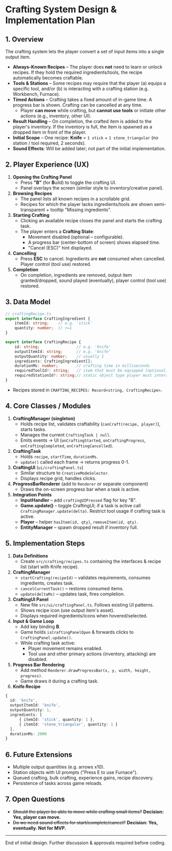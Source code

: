 # Crafting System Design & Implementation Plan

## 1. Overview
The crafting system lets the player convert a set of input items into a single output item.

*   **Always-Known Recipes** – The player does **not** need to learn or unlock recipes. If they hold the required ingredients/tools, the recipe automatically becomes craftable.
*   **Tools & Stations** – Some recipes may require that the player (a) equips a specific tool, and/or (b) is interacting with a crafting station (e.g. Workbench, Furnace).
*   **Timed Actions** – Crafting takes a fixed amount of in-game time. A progress bar is shown. Crafting can be cancelled at any time.
    *   Player **can move** while crafting, but **cannot use tools** or initiate other actions (e.g., inventory, other UI).
*   **Result Handling** – On completion, the crafted item is added to the player's inventory. If the inventory is full, the item is spawned as a dropped item in front of the player.
*   **Initial Scope** – One recipe: **Knife** = `1 stick` + `1 stone_triangular` (no station / tool required, 2 seconds).
*   **Sound Effects**: Will be added later; not part of the initial implementation.

## 2. Player Experience (UX)
1. **Opening the Crafting Panel**
   *  Press **"B"** (for **B**uild) to toggle the crafting UI.
   *  Panel overlays the screen (similar style to inventory/creative panel).
2. **Browsing Recipes**
   *  The panel lists all known recipes in a scrollable grid.
   *  Recipes for which the player lacks ingredients/tools are shown semi-transparent + tooltip "Missing ingredients".
3. **Starting Crafting**
   *  Clicking an available recipe closes the panel and starts the crafting task.
   *  The player enters a **Crafting State**:
        *  Movement disabled (optional – configurable).
        *  A progress bar (center-bottom of screen) shows elapsed time.
        *  "Cancel (ESC)" hint displayed.
4. **Cancelling**
   *  Press **ESC** to cancel. Ingredients are **not** consumed when cancelled. Player control (tool use) restored.
5. **Completion**
   *  On completion, ingredients are removed, output item granted/dropped, sound played (eventually), player control (tool use) restored.

## 3. Data Model
```ts
// craftingRecipe.ts
export interface CraftingIngredient {
    itemId: string;    // e.g. 'stick'
    quantity: number;  // >=1
}

export interface CraftingRecipe {
    id: string;                // e.g. 'knife'
    outputItemId: string;      // e.g. 'knife'
    outputQuantity: number;    // usually 1
    ingredients: CraftingIngredient[];
    durationMs: number;        // crafting time in milliseconds
    requiredToolId?: string;   // item that must be equipped (optional)
    requiredStationId?: string;// static object type player must interact with (optional)
}
```

* Recipes stored in `CRAFTING_RECIPES: Record<string, CraftingRecipe>`.

## 4. Core Classes / Modules
1. **CraftingManager (singleton)**
   *  Holds recipe list, validates craftability (`canCraft(recipe, player)`), starts tasks.
   *  Manages the current `CraftingTask | null`.
   *  Emits events → UI (`onCraftingStarted`, `onCraftingProgress`, `onCraftingCompleted`, `onCraftingCancelled`).
2. **CraftingTask**
   *  Holds `recipe`, `startTime`, `durationMs`.
   *  `update()` called each frame → returns progress 0-1.
3. **CraftingUI** (`ui/craftingPanel.ts`)
   *  Similar structure to `CreativeModeSelector`.
   *  Displays recipe grid, handles clicks.
4. **ProgressBarRenderer** (add to `Renderer` or separate component)
   *  Draws the on-screen progress bar when a task is active.
5. **Integration Points**
   *  **InputHandler** – add `craftingUIPressed` flag for key "B".
   *  **Game.update()** – toggle CraftingUI; if a task is active call `CraftingManager.update(delta)`. Restrict tool usage if crafting task is active.
   *  **Player** – helper `hasItem(id, qty)`, `removeItem(id, qty)`.
   *  **EntityManager** – spawn dropped result if inventory full.

## 5. Implementation Steps
1. **Data Definitions**
   *  Create `src/crafting/recipes.ts` containing the interfaces & recipe list (start with Knife recipe).
2. **CraftingManager**
   *  `startCrafting(recipeId)` – validates requirements, consumes ingredients, creates task.
   *  `cancelCurrentTask()` – restores consumed items.
   *  `update(deltaMs)` – updates task, fires completion.
3. **CraftingUI Panel**
   *  New file `src/ui/craftingPanel.ts`. Follows existing UI patterns.
   *  Shows recipe icon (use output item's asset).
   *  Displays required ingredients/icons when hovered/selected.
4. **Input & Game Loop**
   *  Add key binding **B**.
   *  Game holds `isCraftingPanelOpen` & forwards clicks to `CraftingPanel.update()`.
   *  While crafting task active:
        *  Player movement remains enabled.
        *  Tool use and other primary actions (inventory, attacking) are disabled.
5. **Progress Bar Rendering**
   *  Add method `Renderer.drawProgressBar(x, y, width, height, progress)`.
   *  Game draws it during a crafting task.
6. **Knife Recipe**
```ts
{
  id: 'knife',
  outputItemId: 'knife',
  outputQuantity: 1,
  ingredients: [
      { itemId: 'stick', quantity: 1 },
      { itemId: 'stone_triangular', quantity: 1 }
  ],
  durationMs: 2000
}
```

## 6. Future Extensions
*  Multiple output quantities (e.g. arrows x10).
*  Station objects with UI prompts ("Press E to use Furnace").
*  Queued crafting, bulk crafting, experience gains, recipe discovery.
*  Persistence of tasks across game reloads.

## 7. Open Questions
*  <s>Should the player be able to move while crafting small items?</s> **Decision: Yes, player can move.**
*  <s>Do we need sound effects for start/complete/cancel?</s> **Decision: Yes, eventually. Not for MVP.**

---
End of initial design. Further discussion & approvals required before coding. 